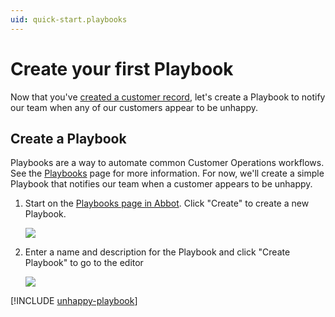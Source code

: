 ```yaml
---
uid: quick-start.playbooks
---
```


# Create your first Playbook

Now that you've [created a customer record](xref:quick-start.customer-setup), let's create a Playbook to notify our team when any of our customers appear to be unhappy.

## Create a Playbook

Playbooks are a way to automate common Customer Operations workflows.
See the [Playbooks](xref:playbooks) page for more information.
For now, we'll create a simple Playbook that notifies our team when a customer appears to be unhappy.

1. Start on the [Playbooks page in Abbot](https://app.ab.bot/Playbooks). Click "Create" to create a new Playbook.

    <img src="/public/images/articles/quick-start.playbooks/create-playbook-button.png">

2. Enter a name and description for the Playbook and click "Create Playbook" to go to the editor

    <img src="/public/images/articles/quick-start.playbooks/create-playbook-page.png">

[!INCLUDE [unhappy-playbook](../../includes/unhappy-playbook.md)]
